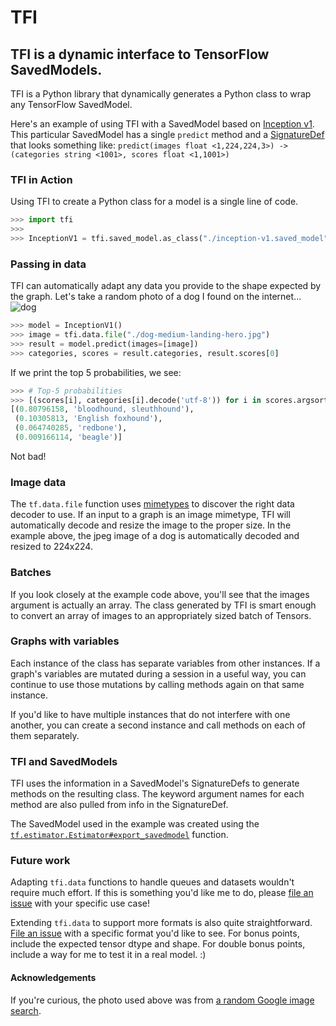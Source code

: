 # TFI

## TFI is a dynamic interface to TensorFlow SavedModels.

TFI is a Python library that dynamically generates a Python class to wrap any TensorFlow SavedModel.

Here's an example of using TFI with a SavedModel based on [Inception v1](https://github.com/tensorflow/models/blob/master/slim/nets/inception_v1.py). This particular SavedModel has a single `predict` method and a [SignatureDef](https://github.com/tensorflow/tensorflow/blob/master/tensorflow/core/protobuf/meta_graph.proto) that looks something like: `predict(images float <1,224,224,3>) -> (categories string <1001>, scores float <1,1001>)`

### TFI in Action
Using TFI to create a Python class for a model is a single line of code.
```python
>>> import tfi
>>>
>>> InceptionV1 = tfi.saved_model.as_class("./inception-v1.saved_model")
```

### Passing in data

TFI can automatically adapt any data you provide to the shape expected by the graph. Let's take a random photo of a dog I found on the internet...
![dog](https://www.royalcanin.com/~/media/Royal-Canin/Product-Categories/dog-medium-landing-hero.ashx)

```python
>>> model = InceptionV1()
>>> image = tfi.data.file("./dog-medium-landing-hero.jpg")
>>> result = model.predict(images=[image])
>>> categories, scores = result.categories, result.scores[0]
```

If we print the top 5 probabilities, we see:
```python
>>> # Top-5 probabilities
>>> [(scores[i], categories[i].decode('utf-8')) for i in scores.argsort()[:-5:-1]]
[(0.80796158, 'bloodhound, sleuthhound'),
 (0.10305813, 'English foxhound'),
 (0.064740285, 'redbone'),
 (0.009166114, 'beagle')]
```

Not bad!

### Image data
The `tf.data.file` function uses [mimetypes](https://docs.python.org/3.6/library/mimetypes.html) to discover the right data decoder to use. If an input to a graph is an image mimetype, TFI will automatically decode and resize the image to the proper size. In the example above, the jpeg image of a dog is automatically decoded and resized to 224x224.

### Batches
If you look closely at the example code above, you'll see that the images argument is actually an array. The class generated by TFI is smart enough to convert an array of images to an appropriately sized batch of Tensors.

### Graphs with variables
Each instance of the class has separate variables from other instances. If a graph's variables are mutated during a session in a useful way, you can continue to use those mutations by calling methods again on that same instance.

If you'd like to have multiple instances that do not interfere with one another, you can create a second instance and call methods on each of them separately.

### TFI and SavedModels

TFI uses the information in a SavedModel's SignatureDefs to generate methods on the resulting class. The keyword argument names for each method are also pulled from info in the SignatureDef.

The SavedModel used in the example was created using the [`tf.estimator.Estimator#export_savedmodel`](https://www.tensorflow.org/api_docs/python/tf/estimator/Estimator#export_savedmodel) function.

### Future work

Adapting `tfi.data` functions to handle queues and datasets wouldn't require much effort. If this is something you'd like me to do, please [file an issue](https://github.com/ajbouh/tfi/issues/new) with your specific use case!

Extending `tfi.data` to support more formats is also quite straightforward. [File an issue](https://github.com/ajbouh/tfi/issues/new) with a specific format you'd like to see. For bonus points, include the expected tensor dtype and shape. For double bonus points, include a way for me to test it in a real model. :)

#### Acknowledgements
If you're curious, the photo used above was from [a random Google image search](https://goo.gl/images/UNNf2W).
